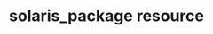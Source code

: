 ---
######## Page Data ########
title: solaris_package resource
resource: solaris_package
description: DESCRIPTION
draft: false

# redirect from old sphinx url
aliases: /resource_solaris_package.html

menu:
  docs:
    title: solaris_package
    identifier: chef_infra/cookbook_reference/resources/resource_solaris_package.html solaris_package
    parent: chef_infra/cookbook_reference/resources
    weight: 960


######## Basic Resource Data ########

resource_description:
resource_note:
resource_new_in:      


######## Handler Types ########
handler_types: false


######## Package Resource ########
package_resource: false


######## Syntax ########

## Resource Block: For example, under Syntax in batch_resource
resource_block_description: 
resource_block_codeblock: |
resource_block_list:

syntax_codeblock: |
syntax_property_list: 


##Activates the Registry Key Path Separators and Recipe DSL Methods in registry_key resource
registry_key: false


######## Nameless ########

##Activates the Nameless section in apt_update resource
nameless: false


######## Gem Package Options ########

## Activates Gem Package Options in gem_package resource
resource_package_options: false


########Actions ########

actions_list:
  key: description


########Properties ########

properties_list:
  key:
    property:
    ruby_type:
    default_value:
    description: 
    new_in:

## Multiple Packages in Properties section from, for example, dnf_package resource
properties_multiple_packages: false

## Recursive Directories from remote_directory resource and directory resource
resource_directory_recursive_directory: false

## Atomic File Updates in the Properties Section of, for example, cookbook_file resource
resources_common_atomic_update: false 

## Windows File Security in the Properties section of, for example, cookbook_file resource
properties_resources_common_windows_security: false 

## Prevent Re-downloads from remote_file resource
remote_file_prevent_re_downloads: false 

## Access a remote UNC path on Windows from remote_file resource
remote_file_unc_path: false 

## ps_credential Helper from dsc_script resource
ps_credential_helper: false


######## Chef::Log Entries ########

##Chef::Log Entries from log resource
ruby_style_basics_chef_log: false


######## Debug Recipes with chef-shell ########

## Debug Recipes with chef-shell from breakpoint resource 
debug_recipes_chef_shell: false


######## Using Templates ########

## Using Templates in template resource
template_requirements: false


########Common Resource Functionality ########

## Common Properties in, for example, apt_package resource 
resources_common_properties: false

## Notifications in, for example, apt_package resource 
resources_common_notification: false

## Guards in, for example, apt_package resource  
resources_common_guards: false

## Multiple Packages in, for example, apt_package resource   
common_resource_functionality_multiple_packages: false

## Guard Interpreters in, for example, common resource
resources_common_guard_interpreter: false

## Recursive Directories in, for example,  remote_directory resource
remote_directory_recursive_directories: false

## Windows File Security under Common Resource Functionality in, for example, remote_directory resource
common_resource_functionality_resources_common_windows_security: false 


########Custom Handlers ########

## Custom Handlers in chef_handler resource
handler_custom: false 


########File Specificity ########

## File Specificity in cookbook_file resource
cookbook_file_specificity: false 


########Examples ########
examples_list:
  - example1:
      heading: 
      description: 
      codeblock:


---